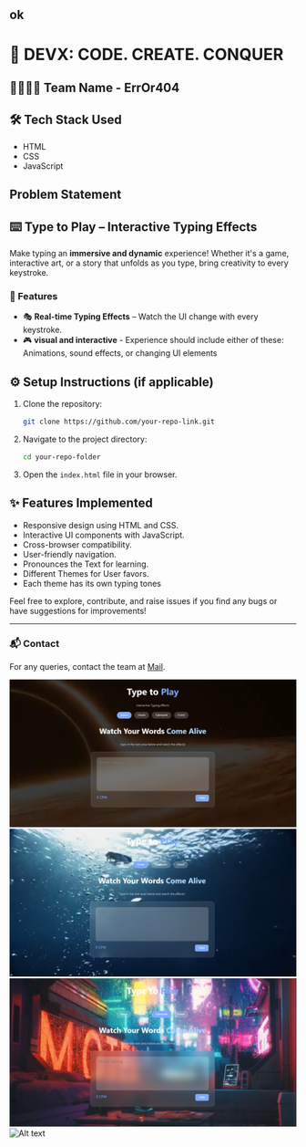 ok
---
# 🚀 DEVX: CODE. CREATE. CONQUER


## 👨‍💻👩‍💻 Team Name - ErrOr404

## 🛠️ Tech Stack Used
- HTML
- CSS
- JavaScript


## Problem Statement
##  ⌨️ Type to Play – Interactive Typing Effects  
Make typing an **immersive and dynamic** experience! Whether it's a game, interactive art, or a story that unfolds as you type, bring creativity to every keystroke.  

### 🎯 Features  
- 🎭 **Real-time Typing Effects** – Watch the UI change with every keystroke.  
- 🎮 **visual and interactive** - Experience should include either of these: Animations, sound effects, or changing UI elements 

## ⚙️ Setup Instructions (if applicable)
1. Clone the repository:
    ```bash
    git clone https://github.com/your-repo-link.git
    ```
2. Navigate to the project directory:
    ```bash
    cd your-repo-folder
    ```
3. Open the `index.html` file in your browser.

## ✨ Features Implemented
- Responsive design using HTML and CSS.
- Interactive UI components with JavaScript.
- Cross-browser compatibility.
- User-friendly navigation.
- Pronounces the Text for learning.
- Different Themes for User favors.
- Each theme has its own typing tones

Feel free to explore, contribute, and raise issues if you find any bugs or have suggestions for improvements!

---

### 📬 Contact
For any queries, contact the team at [Mail](mailto:anushrithvic.com).

![Alt text](sapce.png)
![Alt text](ocean.png)
![Alt text](punks.png)
![Alt text](forests.png)




